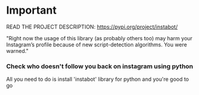 # Important
READ THE PROJECT DESCRIPTION:
https://pypi.org/project/instabot/

"Right now the usage of this library (as probably others too) may harm your Instagram’s profile because of new script-detection algorithms. You were warned."

### Check who doesn't follow you back on instagram using python

All you need to do is install 'instabot' library for python and you're good to go
